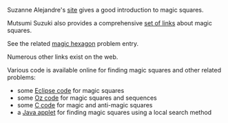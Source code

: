 Suzanne Alejandre's [site](http://forum.swarthmore.edu/alejandre/magic.square.html) gives a good introduction to magic squares.

Mutsumi Suzuki also provides a comprehensive [set of links](http://www.pse.che.tohoku.ac.jp/~msuzuki/MagicSquare.html) about magic squares.

See the related [magic hexagon](/Problems/prob023/) problem entry.

Numerous other links exist on the web.

Various code is available online for finding magic squares and other related problems:

-   some [Eclipse code](http://eclipseclp.org/examples/magicsquare.ecl.txt) for magic squares
-   some [Oz code](http://ps.uni-sb.de/~loeckelt/puzzles/square/index.html#msquare) for magic squares and sequences
-   some [C code](http://www.uwinnipeg.ca/~jcormie/files.html) for magic and anti-magic squares
-   a [Java applet](http://www.ff.iij4u.or.jp/~kanada/ccm/magic-square/index.html) for finding magic squares using a local search method